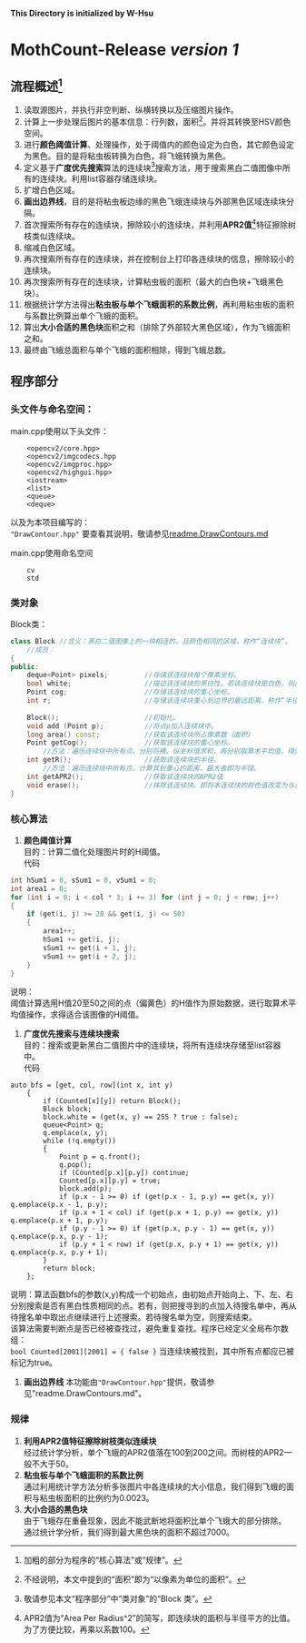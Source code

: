 **This Directory is initialized by W-Hsu**

# MothCount-Release *version 1*

## 流程概述[^1]
1. 读取源图片，并执行非空判断、纵横转换以及压缩图片操作。  
1. 计算上一步处理后图片的基本信息：行列数，面积[^2]。并将其转换至HSV颜色空间。  
1. 进行**颜色阈值计算**、处理操作，处于阈值内的颜色设定为白色，其它颜色设定为黑色。目的是将粘虫板转换为白色，将飞蛾转换为黑色。  
1. 定义基于**广度优先搜索**算法的连续块[^3]搜索方法，用于搜索黑白二值图像中所有的连续块。利用list容器存储连续块。  
1. 扩增白色区域。  
1. **画出边界线**，目的是将粘虫板边缘的黑色飞蛾连续块与外部黑色区域连续块分隔。  
1. 首次搜索所有存在的连续块，擦除较小的连续块，并利用**APR2值**[^4]特征擦除树枝类似连续块。  
1. 缩减白色区域。  
1. 再次搜索所有存在的连续块，并在控制台上打印各连续块的信息，擦除较小的连续块。  
1. 再次搜索所有存在的连续块，计算粘虫板的面积（最大的白色块+飞蛾黑色块）。  
1. 根据统计学方法得出**粘虫板与单个飞蛾面积的系数比例**，再利用粘虫板的面积与系数比例算出单个飞蛾的面积。  
1. 算出**大小合适的黑色块**面积之和（排除了外部较大黑色区域），作为飞蛾面积之和。  
1. 最终由飞蛾总面积与单个飞蛾的面积相除，得到飞蛾总数。  

[^1]: 加粗的部分为程序的“核心算法”或“规律”。  
[^2]: 不经说明，本文中提到的“面积”即为“以像素为单位的面积”。  
[^3]: 敬请参见本文“程序部分”中“类对象”的“Block 类”。  
[^4]: APR2值为“Area Per Radius^2”的简写，即连续块的面积与半径平方的比值。为了方便比较，再乘以系数100。  

## 程序部分  
### 头文件与命名空间：  
main.cpp使用以下头文件：  
```
    <opencv2/core.hpp>
    <opencv2/imgcodecs.hpp
    <opencv2/imgproc.hpp>
    <opencv2/highgui.hpp>
    <iostream>
    <list>
    <queue>
    <deque>
```
以及为本项目编写的：  
    `"DrawContour.hpp"`
    要查看其说明，敬请参见[readme.DrawContours.md](./readme.DrawContours.md)

main.cpp使用命名空间  
```
    cv
    std
```

### 类对象  
Block类： 
```c++
class Block //含义：黑白二值图像上的一块相连的，且颜色相同的区域，称作“连续块”。  
    //成员： 
{  
public:
    deque<Point> pixels;         //存储该连续块每个像素坐标。  
    bool white;                  //描述该连续块的黑白性。若该连续块是白色，则此值为真，反之则假。  
    Point cog;                   //存储该连续块的重心坐标。  
    int r;                       //存储该连续块重心到边界的最远距离，称作“半径”。  
    
    Block();                     //初始化。  
    void add (Point p);          //将点p加入连续块中。  
    long area() const;           //获取该连续块所占像素数（面积）  
    Point getCog();              //获取该连续块的重心坐标。  
        //方法：遍历连续块中所有点，分别将横、纵坐标值求和，再分别取算术平均值，得到的结果即为重心坐标。  
    int getR();                  //获取该连续块的半径。  
        //方法：遍历连续块中所有点，计算其到重心的距离，最大者即为半径。  
    int getAPR2();               //获取该连续块的APR2值  
    void erase();                //抹除该连续块。即将本连续块的颜色值改变为与自己相反的颜色。 
}
```

### 核心算法  
1. **颜色阈值计算**  
   目的：计算二值化处理图片时的H阈值。  
   代码  
```c++
int hSum1 = 0, sSum1 = 0, vSum1 = 0;
int area1 = 0;
for (int i = 0; i < col * 3; i += 3) for (int j = 0; j < row; j++)
{
    if (get(i, j) >= 20 && get(i, j) <= 50)
    {
        area1++;
        hSum1 += get(i, j);
        sSum1 += get(i + 1, j);
        vSum1 += get(i + 2, j);
    }
}
```
   说明：  
   阈值计算选用H值20至50之间的点（偏黄色）的H值作为原始数据，进行取算术平均值操作，求得适合该图像的H阈值。  

1. **广度优先搜索与连续块搜索**  
    目的：搜索或更新黑白二值图片中的连续块，将所有连续块存储至list容器中。  
    代码  
```
auto bfs = [get, col, row](int x, int y)
	{
		if (Counted[x][y]) return Block();
		Block block;
		block.white = (get(x, y) == 255 ? true : false);
		queue<Point> q;
		q.emplace(x, y);
		while (!q.empty())
		{
			Point p = q.front();
			q.pop();
			if (Counted[p.x][p.y]) continue;
			Counted[p.x][p.y] = true;
			block.add(p);
			if (p.x - 1 >= 0) if (get(p.x - 1, p.y) == get(x, y)) q.emplace(p.x - 1, p.y);
			if (p.x + 1 < col) if (get(p.x + 1, p.y) == get(x, y)) q.emplace(p.x + 1, p.y);
			if (p.y - 1 >= 0) if (get(p.x, p.y - 1) == get(x, y)) q.emplace(p.x, p.y - 1);
			if (p.y + 1 < row) if (get(p.x, p.y + 1) == get(x, y)) q.emplace(p.x, p.y + 1);
		}
		return block;
	};
```
   说明：算法函数bfs的参数(x,y)构成一个初始点，由初始点开始向上、下、左、右分别搜索是否有黑白性质相同的点。若有，则把搜寻到的点加入待搜名单中，再从待搜名单中取出点继续进行上述搜索。若待搜名单为空，则搜索结束。  
   该算法需要判断点是否已经被查找过，避免重复查找。程序已经定义全局布尔数组：  
   `bool Counted[2001][2001] = { false }`
   当连续块被找到，其中所有点都应已被标记为true。  

1. **画出边界线**
    本功能由`"DrawContour.hpp"`提供，敬请参见"readme.DrawContours.md"。  

### 规律  
1. **利用APR2值特征擦除树枝类似连续块**  
    经过统计学分析，单个飞蛾的APR2值落在100到200之间。而树枝的APR2一般不大于50。  
1. **粘虫板与单个飞蛾面积的系数比例**  
    通过利用统计学方法分析多张图片中各连续块的大小信息，我们得到飞蛾的面积与粘虫板面积的比例约为0.0023。  
1. **大小合适的黑色块**  
    由于飞蛾存在重叠现象，因此不能武断地将面积比单个飞蛾大的部分排除。  
    通过统计学分析，我们得到最大黑色块的面积不超过7000。  


